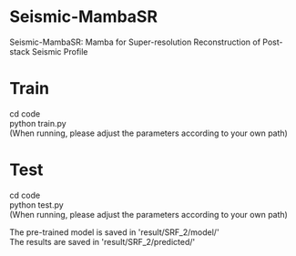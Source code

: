 # Seismic-MambaSR
Seismic-MambaSR: Mamba for Super-resolution Reconstruction of Post-stack Seismic Profile

# Train
cd code  
python train.py  
(When running, please adjust the parameters according to your own path)

# Test
cd code  
python test.py  
(When running, please adjust the parameters according to your own path)

The pre-trained model is saved in 'result/SRF_2/model/'  
The results are saved in 'result/SRF_2/predicted/'
